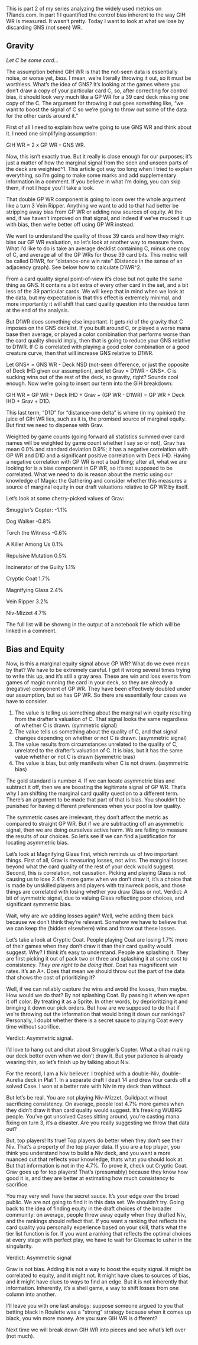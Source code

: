 This is part 2 of my series analyzing the widely used metrics on 17lands.com. In part 1 I quantified the control bias inherent to the way GIH WR is measured. It wasn’t pretty. Today I want to look at what we lose by discarding GNS (not seen) WR.
## Gravity 

*Let C be some card…*

The assumption behind GIH WR is that the not-seen data is essentially noise, or worse yet, *bias*. I mean, we’re literally throwing it out, so it must be worthless. What’s the idea of GNS? It’s looking at the games where you don’t draw a copy of your particular card C, so, after correcting for control bias, it should look very much like a GP WR for a 39 card deck missing one copy of the C. The argument for throwing it out goes something like, “we want to boost the signal of C so we’re going to throw out some of the data for the other cards around it.”

First of all I need to explain how we’re going to use GNS WR and think about it. I need one simplifying assumption:

GIH WR = 2 x GP WR - GNS WR.

Now, this isn’t exactly true. But it really is close enough for our purposes; it’s just a matter of how the marginal signal from the seen and unseen parts of the deck are weighted^1. This article got way too long when I tried to explain everything, so I’m going to make some marks and add supplementary information in a comment. If you believe in what I’m doing, you can skip them, if not I hope you’ll take a look.

That double GP WR component is going to loom over the whole argument like a turn 3 Vein Ripper. Anything we want to add to that had better be stripping away bias from GP WR or adding new sources of equity. At the end, if we haven’t improved on that signal, and indeed if we’ve mucked it up with bias, then we’re better off using GP WR instead.

We want to understand the quality of those 39 cards and how they might bias our GP WR evaluation, so let’s look at another way to measure them. What I’d like to do is take an average decklist containing C, minus one copy of C, and average all of the GP WRs for those 39 card bits. This metric will be called D1WR, for “distance-one win rate” (Distance in the sense of an adjacency graph). See below how to calculate D1WR^2.

From a card quality signal point-of-view it’s close but not quite the same thing as GNS. It contains a bit extra of every other card in the set, and a bit less of the 39 particular cards. We will keep that in mind when we look at the data, but my expectation is that this effect is extremely minimal, and more importantly it will shift that card quality question into the residue term at the end of the analysis.

But D1WR does something else important. It gets rid of the gravity that C imposes on the GNS decklist. If you built around C, or played a worse mana base then average, or played a color combination that performs worse than the card quality should imply, then that is going to reduce your GNS relative to D1WR. If C is correlated with playing a good color combination or a good creature curve, then that will increase GNS relative to D1WR.

Let GNS* = GNS WR - Deck NSD (not-seen difference, or just the opposite of Deck IHD given our assumption), and let Grav = D1WR - GNS*. C is sucking wins out of the rest of the deck, so gravity, right? Sounds cool enough. Now we’re going to insert our term into the GIH breakdown:

GIH WR = GP WR + Deck IHD + Grav + (GP WR - D1WR) = GP WR + Deck IHD + Grav + D1D.

This last term, “D1D” for “distance-one delta” is where (in my opinion) the juice of GIH WR lies, such as it is, the promised source of marginal equity. But first we need to dispense with Grav.

Weighted by game counts (going forward all statistics summed over card names will be weighted by game count whether I say so or not), Grav has mean 0.0% and standard deviation 0.9%; it has a negative correlation with GP WR and D1D and a significant positive correlation with Deck IHD. Having a negative correlation with GP WR is not a bad thing; after all, what we are looking for is a bias component in GP WR, so it’s not supposed to be correlated. What we need to do is reason about the metric using our knowledge of Magic: the Gathering and consider whether this measures a source of marginal equity in our draft valuations relative to GP WR by itself.

Let’s look at some cherry-picked values of Grav:

Smuggler’s Copter: -1.1%

Dog Walker -0.8%

Torch the Witness -0.6%

A Killer Among Us 0.1%

Repulsive Mutation 0.5%

Incinerator of the Guilty 1.1%

Cryptic Coat 1.7%

Magnifying Glass 2.4%

Vein Ripper 3.2%

Niv-Mizzet 4.7%

The full list will be showng in the output of a notebook file which will be linked in a comment.

## Bias and Equity

Now, is this a marginal equity signal above GP WR? What do we even mean by that? We have to be extremely careful. I got it wrong several times trying to write this up, and it’s still a gray area. These are win and loss events from games of magic running the card in your deck, so they are already a (negative) component of GP WR. They have been effectively doubled under our assumption, but so has GP WR. So there are essentially four cases we have to consider.

1. The value is telling us something about the marginal win equity resulting from the drafter’s valuation of C. That signal looks the same regardless of whether C is drawn. (symmetric signal)
2. The value tells us something about the quality of C, and that signal changes depending on whether or not C is drawn. (asymmetric signal)
3. The value results from circumstances unrelated to the quality of C, unrelated to the drafter’s valuation of C. It is bias, but it has the same value whether or not C is drawn (symmetric bias)
4. The value is bias, but only manifests when C is not drawn. (asymmetric bias)

The gold standard is number 4. If we can locate asymmetric bias and subtract it off, then we are boosting the legitimate signal of GP WR. That’s why I am shifting the marginal card quality question to a different term. There’s an argument to be made that part of that is bias. You shouldn’t be punished for having different preferences when your pool is low quality. 

The symmetric cases are irrelevant, they don’t affect the metric as compared to straight GP WR. But if we are subtracting off an asymmetric signal, then we are doing ourselves active harm. We are failing to measure the results of our choices. So let’s see if we can find a justification for locating asymmetric bias.

Let’s look at Magnifying Glass first, which reminds us of two important things. First of all, Grav is measuring losses, not wins. The marginal losses beyond what the card quality of the rest of your deck would suggest. Second, this is correlation, not causation. Picking and playing Glass is not causing us to lose 2.4% more game when we don’t draw it, it’s a choice that is made by unskilled players and players with trainwreck pools, and those things are correlated with losing whether you draw Glass or not. Verdict: A bit of symmetric signal, due to valuing Glass reflecting poor choices, and significant symmetric bias.

Wait, why are we adding losses again? Well, we’re adding them back because we don’t think they’re relevant. Somehow we have to believe that we can keep the (hidden elsewhere) wins and throw out these losses.

Let’s take a look at Cryptic Coat. People playing Coat are losing 1.7% more of their games when they don’t draw it than their card quality would suggest. Why? I think it’s easy to understand. People are splashing it. They are first picking it out of pack two or three and splashing it at some cost to consistency. *They are right to be doing that.* Coat has magnificent win rates. It’s an A+. Does that mean we should throw out the part of the data that shows the cost of prioritizing it?

Well, if we can reliably capture the wins and avoid the losses, then maybe. How would we do that? By not splashing Coat. By passing it when we open it off color. By treating it as a Sprite. In other words, by deprioritizing it and bringing it down our pick orders. But how are we supposed to do that if we’re throwing out the information that would bring it down our rankings? Personally, I doubt whether there is a secret sauce to playing Coat every time without sacrifice.

Verdict: Asymmetric signal.

I’d love to hang out and chat about Smuggler’s Copter. What a chad making our deck better even when we don’t draw it. But your patience is already wearing thin, so let’s finish up by talking about Niv.

For the record, I am a Niv believer. I trophied with a double-Niv, double-Aurelia deck in Plat 1. In a separate draft I dealt 14 and drew four cards off a solved Case. I won at a better rate with Niv in my deck than without.

But let’s be real. You are not playing Niv-Mizzet, Guildpact without sacrificing consistency. On average, people lost 4.7% more games when they didn’t draw it than card quality would suggest. It’s freaking WUBRG people. You’ve got unsolved Cases sitting around, you’re casting mana fixing on turn 3, it’s a disaster. Are you really suggesting we throw that data out?

But, top players! Its true! Top players do better when they don’t see their Niv. That’s a property of the top player data. If you are a top player, you think you understand how to build a Niv deck, and you want a more nuanced cut that reflects your knowledge, thats what you should look at. But that information is not in the 4.7%. To prove it, check out Cryptic Coat. Grav goes up for top players! That’s (presumably) because they know how good it is, and they are better at estimating how much consistency to sacrifice.

You may very well have the secret sauce. It’s your edge over the broad public. We are not going to find it in this data set. We shouldn’t try. Going back to the idea of finding equity in the draft choices of the broader community: on average, people threw away equity when they drafted Niv, and the rankings should reflect that. If you want a ranking that reflects the card quality you personally experience based on your skill, that’s what the tier list function is for. If you want a ranking that reflects the optimal choices at every stage with perfect play, we have to wait for Gleemax to usher in the singularity.

Verdict: Asymmetric signal

Grav is not bias. Adding it is not a way to boost the equity signal. It might be correlated to equity, and it might not. It might have clues to sources of bias, and it might have clues to ways to find an edge. But it is not inherently that information. Inherently, it’s a shell game, a way to shift losses from one column into another.

I'll leave you with one last analogy: suppose someone argued to you that betting black in Roulette was a "strong" strategy because when it comes up black, you win more money. Are you sure GIH WR is different?

Next time we will break down GIH WR into pieces and see what’s left over (not much).
